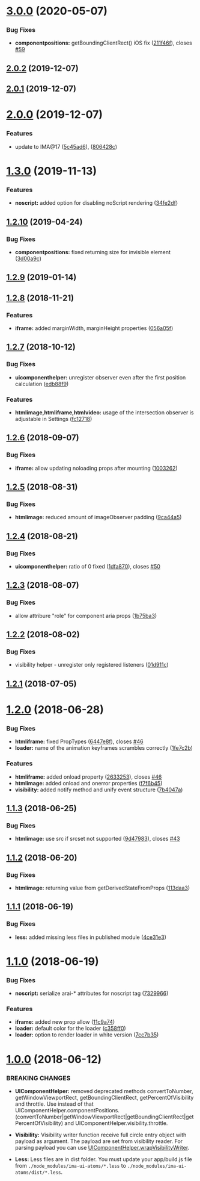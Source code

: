 <a name="3.0.0"></a>
# [3.0.0](https://github.com/seznam/IMA.js-ui-atoms/compare/2.0.2...3.0.0) (2020-05-07)


### Bug Fixes

* **componentpositions:** getBoundingClientRect() iOS fix ([211f46f](https://github.com/seznam/IMA.js-ui-atoms/commit/211f46f)), closes [#59](https://github.com/seznam/IMA.js-ui-atoms/issues/59)



<a name="2.0.2"></a>
## [2.0.2](https://github.com/seznam/IMA.js-ui-atoms/compare/2.0.1...2.0.2) (2019-12-07)



<a name="2.0.1"></a>
## [2.0.1](https://github.com/seznam/IMA.js-ui-atoms/compare/2.0.0...2.0.1) (2019-12-07)



<a name="2.0.0"></a>
# [2.0.0](https://github.com/seznam/IMA.js-ui-atoms/compare/1.3.0...2.0.0) (2019-12-07)


### Features

* update to IMA@17 ([5c45ad6](https://github.com/seznam/IMA.js-ui-atoms/commit/5c45ad6)),  ([806428c](https://github.com/seznam/IMA.js-ui-atoms/commit/806428c))



<a name="1.3.0"></a>
# [1.3.0](https://github.com/seznam/IMA.js-ui-atoms/compare/1.2.10...1.3.0) (2019-11-13)


### Features

* **noscript:** added option for disabling noScript rendering ([34fe2df](https://github.com/seznam/IMA.js-ui-atoms/commit/34fe2df))



<a name="1.2.10"></a>
## [1.2.10](https://github.com/seznam/IMA.js-ui-atoms/compare/1.2.9...1.2.10) (2019-04-24)


### Bug Fixes

* **componentpositions:** fixed returning size for invisible element ([3d00a9c](https://github.com/seznam/IMA.js-ui-atoms/commit/3d00a9c))



<a name="1.2.9"></a>
## [1.2.9](https://github.com/seznam/IMA.js-ui-atoms/compare/1.2.8...1.2.9) (2019-01-14)



<a name="1.2.8"></a>
## [1.2.8](https://github.com/seznam/IMA.js-ui-atoms/compare/1.2.7...1.2.8) (2018-11-21)


### Features

* **iframe:** added marginWidth, marginHeight properties ([056a05f](https://github.com/seznam/IMA.js-ui-atoms/commit/056a05f))



<a name="1.2.7"></a>
## [1.2.7](https://github.com/seznam/IMA.js-ui-atoms/compare/1.2.6...1.2.7) (2018-10-12)


### Bug Fixes

* **uicomponenthelper:** unregister observer even after the first position calculation ([edb88f9](https://github.com/seznam/IMA.js-ui-atoms/commit/edb88f9))


### Features

* **htmlimage,htmliframe,htmlvideo:** usage of the intersection observer is adjustable in Settings ([fc12718](https://github.com/seznam/IMA.js-ui-atoms/commit/fc12718))



<a name="1.2.6"></a>
## [1.2.6](https://github.com/seznam/IMA.js-ui-atoms/compare/1.2.5...1.2.6) (2018-09-07)


### Bug Fixes

* **iframe:** allow updating noloading props after mounting ([1003262](https://github.com/seznam/IMA.js-ui-atoms/commit/1003262))



<a name="1.2.5"></a>
## [1.2.5](https://github.com/seznam/IMA.js-ui-atoms/compare/1.2.4...1.2.5) (2018-08-31)


### Bug Fixes

* **htmlimage:** reduced amount of imageObserver padding ([9ca44a5](https://github.com/seznam/IMA.js-ui-atoms/commit/9ca44a5))



<a name="1.2.4"></a>
## [1.2.4](https://github.com/seznam/IMA.js-ui-atoms/compare/1.2.3...1.2.4) (2018-08-21)


### Bug Fixes

* **uicomponenthelper:** ratio of 0 fixed ([1dfa870](https://github.com/seznam/IMA.js-ui-atoms/commit/1dfa870)), closes [#50](https://github.com/seznam/IMA.js-ui-atoms/issues/50)



<a name="1.2.3"></a>
## [1.2.3](https://github.com/seznam/IMA.js-ui-atoms/compare/1.2.2...1.2.3) (2018-08-07)


### Bug Fixes

* allow attribure "role" for component aria props ([1b75ba3](https://github.com/seznam/IMA.js-ui-atoms/commit/1b75ba3))



<a name="1.2.2"></a>
## [1.2.2](https://github.com/seznam/IMA.js-ui-atoms/compare/1.2.1...1.2.2) (2018-08-02)


### Bug Fixes

* visibility helper - unregister only registered listeners ([01d911c](https://github.com/seznam/IMA.js-ui-atoms/commit/01d911c))



<a name="1.2.1"></a>
## [1.2.1](https://github.com/seznam/IMA.js-ui-atoms/compare/1.2.0...1.2.1) (2018-07-05)



<a name="1.2.0"></a>
# [1.2.0](https://github.com/seznam/IMA.js-ui-atoms/compare/1.1.3...1.2.0) (2018-06-28)


### Bug Fixes

* **htmliframe:** fixed PropTypes ([6447e8f](https://github.com/seznam/IMA.js-ui-atoms/commit/6447e8f)), closes [#46](https://github.com/seznam/IMA.js-ui-atoms/issues/46)
* **loader:** name of the animation keyframes scrambles correctly ([1fe7c2b](https://github.com/seznam/IMA.js-ui-atoms/commit/1fe7c2b))


### Features

* **htmliframe:** added onload property ([2633253](https://github.com/seznam/IMA.js-ui-atoms/commit/2633253)), closes [#46](https://github.com/seznam/IMA.js-ui-atoms/issues/46)
* **htmlimage:** added onload and onerror properties ([f7f6b45](https://github.com/seznam/IMA.js-ui-atoms/commit/f7f6b45))
* **visibility:** added notify method and unify event structure ([7b4047a](https://github.com/seznam/IMA.js-ui-atoms/commit/7b4047a))



<a name="1.1.3"></a>
## [1.1.3](https://github.com/seznam/IMA.js-ui-atoms/compare/1.1.2...1.1.3) (2018-06-25)


### Bug Fixes

* **htmlimage:** use src if srcset not supported ([9d47983](https://github.com/seznam/IMA.js-ui-atoms/commit/9d47983)), closes [#43](https://github.com/seznam/IMA.js-ui-atoms/issues/43)



<a name="1.1.2"></a>
## [1.1.2](https://github.com/seznam/IMA.js-ui-atoms/compare/1.1.1...1.1.2) (2018-06-20)


### Bug Fixes

* **htmlimage:** returning value from getDerivedStateFromProps ([113daa3](https://github.com/seznam/IMA.js-ui-atoms/commit/113daa3))



<a name="1.1.1"></a>
## [1.1.1](https://github.com/seznam/IMA.js-ui-atoms/compare/1.1.0...1.1.1) (2018-06-19)


### Bug Fixes

* **less:** added missing less files in published module ([4ce31e3](https://github.com/seznam/IMA.js-ui-atoms/commit/4ce31e3))



<a name="1.1.0"></a>
# [1.1.0](https://github.com/seznam/IMA.js-ui-atoms/compare/1.0.0...1.1.0) (2018-06-19)


### Bug Fixes

* **noscript:** serialize arai-* attributes for noscript tag ([7329966](https://github.com/seznam/IMA.js-ui-atoms/commit/7329966))


### Features

* **iframe:** added new prop allow ([11c9a74](https://github.com/seznam/IMA.js-ui-atoms/commit/11c9a74))
* **loader:** default color for the loader ([c358ff0](https://github.com/seznam/IMA.js-ui-atoms/commit/c358ff0))
* **loader:** option to render loader in white version ([7cc7b35](https://github.com/seznam/IMA.js-ui-atoms/commit/7cc7b35))



<a name="1.0.0"></a>
# [1.0.0](https://github.com/seznam/IMA.js-ui-atoms/compare/0.11.11...1.0.0) (2018-06-12)

### BREAKING CHANGES

* **UIComponentHelper:** removed deprecated methods convertToNumber, getWindowViewportRect, getBoundingClientRect, getPercentOfVisibility and throttle. Use instead of that UIComponentHelper.componentPositions.(convertToNumber|getWindowViewportRect|getBoundingClientRect|getPercentOfVisibility) and UIComponentHelper.visibility.throttle.

* **Visibility:** Visibility writer function receive full circle entry object with payload as argument. The payload are set from visibility reader. For parsing payload you can use [UIComponentHelper.wrapVisibilityWriter](https://github.com/seznam/IMA.js-ui-atoms/blob/master/src/UIComponentHelper.js#L254).

* **Less:** Less files are in dist folder. You must update your app/build.js file from `./node_modules/ima-ui-atoms/*.less` to `./node_modules/ima-ui-atoms/dist/*.less`.
